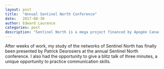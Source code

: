 ```yaml
---
layout: post
title:  "Annual Sentinel North Conference"
date:   2017-08-30
author: Edward Laurence
categories: post
description: "Sentinel North is a mega project financed by Apogée Canada and has for mission to push the nordic research."
---
```



After weeks of work, my study of the networks of Sentinel North has finally been presented by Patrick Desrosiers at the annual Sentinel North conference. I also had the opportunity to give a blitz talk of three minutes, a unique opportunity to practice communication skills.
